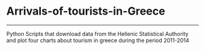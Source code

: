 # Arrivals-of-tourists-in-Greece
--------------------------------------------------------------------------------------------------------------------------------------------------
Python Scripts that download data from the Hellenic Statistical Authority and plot four charts about tourism in greece during the period 2011-2014

